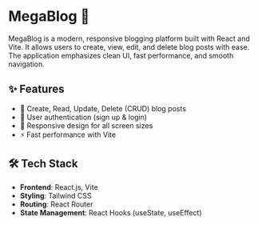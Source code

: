 # MegaBlog 🚀

MegaBlog is a modern, responsive blogging platform built with React and Vite. It allows users to create, view, edit, and delete blog posts with ease. The application emphasizes clean UI, fast performance, and smooth navigation.

## ✨ Features

- 📝 Create, Read, Update, Delete (CRUD) blog posts
- 🔐 User authentication (sign up & login)
- 📱 Responsive design for all screen sizes
- ⚡ Fast performance with Vite

## 🛠 Tech Stack

- **Frontend**: React.js, Vite
- **Styling**: Tailwind CSS
- **Routing**: React Router
- **State Management**: React Hooks (useState, useEffect)


